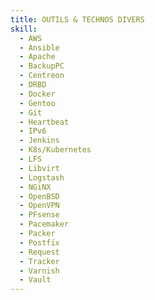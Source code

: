 ```yaml
---
title: OUTILS & TECHNOS DIVERS
skill:
  - AWS
  - Ansible
  - Apache
  - BackupPC
  - Centreon
  - DRBD
  - Docker
  - Gentoo
  - Git
  - Heartbeat
  - IPv6
  - Jenkins
  - K8s/Kubernetes
  - LFS
  - Libvirt
  - Logstash
  - NGiNX
  - OpenBSD
  - OpenVPN
  - PFsense
  - Pacemaker
  - Packer
  - Postfix
  - Request
  - Tracker
  - Varnish
  - Vault
---
```


